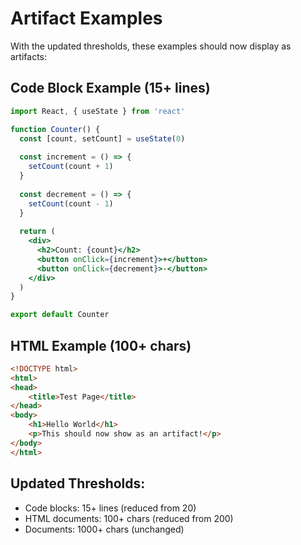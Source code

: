 # Artifact Examples

With the updated thresholds, these examples should now display as artifacts:

## Code Block Example (15+ lines)
```jsx
import React, { useState } from 'react'

function Counter() {
  const [count, setCount] = useState(0)
  
  const increment = () => {
    setCount(count + 1)
  }
  
  const decrement = () => {
    setCount(count - 1)
  }
  
  return (
    <div>
      <h2>Count: {count}</h2>
      <button onClick={increment}>+</button>
      <button onClick={decrement}>-</button>
    </div>
  )
}

export default Counter
```

## HTML Example (100+ chars)
```html
<!DOCTYPE html>
<html>
<head>
    <title>Test Page</title>
</head>
<body>
    <h1>Hello World</h1>
    <p>This should now show as an artifact!</p>
</body>
</html>
```

## Updated Thresholds:
- Code blocks: 15+ lines (reduced from 20)
- HTML documents: 100+ chars (reduced from 200)  
- Documents: 1000+ chars (unchanged)